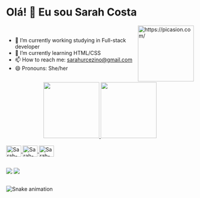 # Olá! 👋 Eu sou Sarah Costa
<a href="https://picasion.com/"><img align="right" src="https://i.picasion.com/pic92/a8411158ebd1599317bd471b26adbfda.gif" width="150" height="150" border="0" alt="https://picasion.com/" /></a><br /><a href="https://picasion.com/"></a>

- 🔭 I’m currently working studying in Full-stack developer
- 🌱 I’m currently learning HTML/CSS
- 📫 How to reach me: sarahurcezino@gmail.com
- 😄 Pronouns: She/her

##

<div align="center">
  <a href="https://github.com/ursarah">
  <img height="150em" src="https://github-readme-stats.vercel.app/api?username=ursarah&show_icons=true&theme=dracula&include_all_commits=true&count_private=true"/>
  <img height="150em" src="https://github-readme-stats.vercel.app/api/top-langs/?username=ursarah&layout=compact&langs_count=7&theme=dracula"/>
  
</div>

<div style="display: inline_block"><br>
  <img align="center" alt="Sarah-HTML" height="30" width="40" src="https://cdn.jsdelivr.net/gh/devicons/devicon/icons/html5/html5-original.svg">
  <img align="center" alt="Sarah-CSS" height="30" width="40" src="https://cdn.jsdelivr.net/gh/devicons/devicon/icons/css3/css3-original.svg">
  <img align="center" alt="Sarah-Python" height="30" width="40" src="https://cdn.jsdelivr.net/gh/devicons/devicon/icons/python/python-original.svg">
</div>

##

<div>
  <a href = "mailto:sarahurcezino@gmail.com"><img src="https://img.shields.io/badge/Gmail-D14836?style=for-the-badge&logo=gmail&logoColor=white" target="_blank"></a>
  <a href="https://www.linkedin.com/in/sarah-costa-urcezino-644117197" target="_blank"><img src="https://img.shields.io/badge/-LinkedIn-%230077B5?style=for-the-badge&logo=linkedin&logoColor=white" target="_blank"></a>
  
</div>
  
##
  
![Snake animation](https://github.com/ursarah/ursarah/blob/output/github-contribution-grid-snake.svg)
